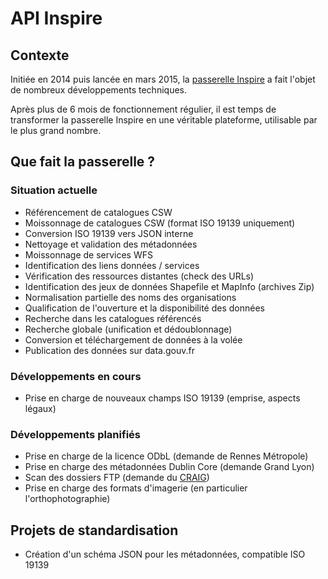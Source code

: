 # API Inspire

## Contexte

Initiée en 2014 puis lancée en mars 2015, la [passerelle Inspire](https://inspire.data.gouv.fr) a fait l'objet de nombreux développements techniques.

Après plus de 6 mois de fonctionnement régulier, il est temps de transformer la passerelle Inspire en une véritable plateforme, utilisable par le plus grand nombre.

## Que fait la passerelle ?

### Situation actuelle

* Référencement de catalogues CSW
* Moissonnage de catalogues CSW (format ISO 19139 uniquement)
* Conversion ISO 19139 vers JSON interne
* Nettoyage et validation des métadonnées
* Moissonnage de services WFS
* Identification des liens données / services
* Vérification des ressources distantes (check des URLs)
* Identification des jeux de données Shapefile et MapInfo (archives Zip)
* Normalisation partielle des noms des organisations
* Qualification de l'ouverture et la disponibilité des données
* Recherche dans les catalogues référencés
* Recherche globale (unification et dédoublonnage)
* Conversion et téléchargement de données à la volée
* Publication des données sur data.gouv.fr

### Développements en cours

* Prise en charge de nouveaux champs ISO 19139 (emprise, aspects légaux)

### Développements planifiés

* Prise en charge de la licence ODbL (demande de Rennes Métropole)
* Prise en charge des métadonnées Dublin Core (demande Grand Lyon)
* Scan des dossiers FTP (demande du [CRAIG](http://www.craig.fr/))
* Prise en charge des formats d'imagerie (en particulier l'orthophotographie)

## Projets de standardisation

* Création d'un schéma JSON pour les métadonnées, compatible ISO 19139
